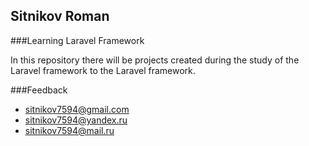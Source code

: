 ## Sitnikov Roman

###Learning Laravel Framework


In this repository there will be projects created during the study of the Laravel framework
to the Laravel framework.

###Feedback

- sitnikov7594@gmail.com
- sitnikov7594@yandex.ru
- sitnikov7594@mail.ru


